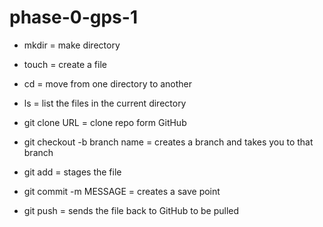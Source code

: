 # phase-0-gps-1

* mkdir = make directory

* touch = create a file

* cd = move from one directory to another

* ls = list the files in the current directory

* git clone URL = clone repo form GitHub

* git checkout -b branch name = creates a branch and takes you to that branch

* git add = stages the file

* git commit -m MESSAGE = creates a save point

* git push = sends the file back to GitHub to be pulled